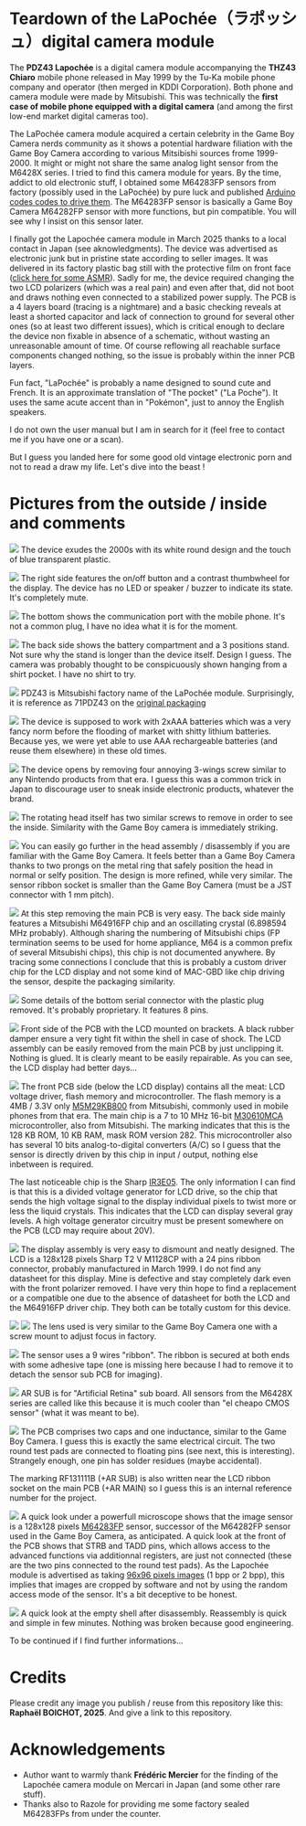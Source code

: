# Teardown of the LaPochée（ラポッシュ）digital camera module

The **PDZ43 Lapochée** is a digital camera module accompanying the **THZ43 Chiaro** mobile phone released in May 1999 by the Tu-Ka mobile phone company and operator (then merged in KDDI Corporation). Both phone and camera module were made by Mitsubishi. This was technically the **first case of mobile phone equipped with a digital camera** (and among the first low-end market digital cameras too).

The LaPochée camera module acquired a certain celebrity in the Game Boy Camera nerds community as it shows a potential hardware filiation with the Game Boy Camera according to various Mitsibishi sources frome 1999-2000. It might or might not share the same analog light sensor from the M6428X series. I tried to find this camera module for years. By the time, addict to old electronic stuff, I obtained some M64283FP sensors from factory (possibly used in the LaPochée) by pure luck and published [Arduino codes codes to drive them](https://github.com/Raphael-Boichot/Play-with-the-Mitsubishi-M64283FP-sensor). The M64283FP sensor is basically a Game Boy Camera M64282FP sensor with more functions, but pin compatible. You will see why I insist on this sensor later.

I finally got the Lapochée camera module in March 2025 thanks to a local contact in Japan (see aknowledgments). The device was advertised as electronic junk but in pristine state according to seller images. It was delivered in its factory plastic bag still with the protective film on front face ([click here for some ASMR](/Pictures/Lapochee_ASMR.mp4)). Sadly for me, the device required changing the two LCD polarizers (which was a real pain) and even after that, did not boot and draws nothing even connected to a stabilized power supply. The PCB is a 4 layers board (tracing is a nightmare) and a basic checking reveals at least a shorted capacitor and lack of connection to ground for several other ones (so at least two different issues), which is critical enough to declare the device non fixable in absence of a schematic, without wasting an unreasonable amount of time. Of course reflowing all reachable surface components changed nothing, so the issue is probably within the inner PCB layers.

Fun fact, "LaPochée" is probably a name designed to sound cute and French. It is an approximate translation of "The pocket" ("La Poche"). It uses the same acute accent than in "Pokémon", just to annoy the English speakers.

I do not own the user manual but I am in search for it (feel free to contact me if you have one or a scan).

But I guess you landed here for some good old vintage electronic porn and not to read a draw my life. Let's dive into the beast !

# Pictures from the outside / inside and comments

![](/Pictures/Lapochee_2.jpg)
The device exudes the 2000s with its white round design and the touch of blue transparent plastic.

![](/Pictures/Lapochee_side.jpg)
The right side features the on/off button and a contrast thumbwheel for the display. The device has no LED or speaker / buzzer to indicate its state. It's completely mute.

![](/Pictures/Lapochee_bottom.jpg)
The bottom shows the communication port with the mobile phone. It's not a common plug, I have no idea what it is for the moment.

![](/Pictures/Lapochee_rear_2.jpg)
The back side shows the battery compartment and a 3 positions stand. Not sure why the stand is longer than the device itself. Design I guess. The camera was probably thought to be conspicuously shown hanging from a shirt pocket. I have no shirt to try.

![](/Pictures/Lapochee_rear_open.jpg)
PDZ43 is Mitsubishi factory name of the LaPochée module. Surprisingly, it is reference as 71PDZ43 on the [original packaging](/Pictures_from_auction_sites/Aucfan_packaging_4.jpg)

![](/Pictures/Lapochee_2xAAA_batteries.jpg)
The device is supposed to work with 2xAAA batteries which was a very fancy norm before the flooding of market with shitty lithium batteries. Because yes, we were yet able to use AAA rechargeable batteries (and reuse them elsewhere) in these old times.

![](/Pictures/Lapochee_main_board_with_LCD_mounted.jpg)
The device opens by removing four annoying 3-wings screw similar to any Nintendo products from that era. I guess this was a common trick in Japan to discourage user to sneak inside electronic products, whatever the brand.

![](/Pictures/Lapochee_head_assembly_2.jpg)
The rotating head itself has two similar screws to remove in order to see the inside. Similarity with the Game Boy camera is immediately striking.

![](/Pictures/Lapochee_empty_head_2.jpg)
You can easily go further in the head assembly / disassembly if you are familiar with the Game Boy Camera. It feels better than a Game Boy Camera thanks to two prongs on the metal ring that safely position the head in normal or selfy position. The design is more refined, while very similar. The sensor ribbon socket is smaller than the Game Boy Camera (must be a JST connector with 1 mm pitch).

![](/Pictures/Lapochee_PCB_front.jpg)
At this step removing the main PCB is very easy. The back side mainly features a Mitsubishi M64916FP chip and an oscillating crystal (6.898594 MHz probably). Although sharing the numbering of Mitsubishi chips (FP termination seems to be used for home appliance, M64 is a common prefix of several Mitsubishi chips), this chip is not documented anywhere. By tracing some connections I conclude that this is probably a custom driver chip for the LCD display and not some kind of MAC-GBD like chip driving the sensor, despite the packaging similarity.

![](/Pictures/Lapochee_serial_8_pins_connection.jpg)
Some details of the bottom serial connector with the plastic plug removed. It's probably proprietary. It features 8 pins.

![](/Pictures/Lapochee_main_board_with_LCD.jpg)
Front side of the PCB with the LCD mounted on brackets. A black rubber damper ensure a very tight fit within the shell in case of shock. The LCD assembly can be easily removed from the main PCB by just unclipping it. Nothing is glued. It is clearly meant to be easily repairable. As you can see, the LCD display had better days...

![](/Pictures/Lapochee_PCB_rear.jpg)
The front PCB side (below the LCD display) contains all the meat: LCD voltage driver, flash memory and microcontroller. The flash memory is a 4MB / 3.3V only [M5M29KB800](/Datasheets/Renesas_M5M29KB.PDF) from Mitsubishi, commonly used in mobile phones from that era. The main chip is a 7 to 10 MHz 16-bit [M30610MCA](/Datasheets/Renesas_M5M29KB.PDF) microcontroller, also from Mitsubishi. The marking indicates that this is the 128 KB ROM, 10 KB RAM, mask ROM version 282. This microcontroller also has several 10 bits analog-to-digital converters (A/C) so I guess that the sensor is directly driven by this chip in input / output, nothing else inbetween is required. 

The last noticeable chip is the Sharp [IR3E05](/Datasheets/Sharp_IR3E05.pdf). The only information I can find is that this is a divided voltage generator for LCD drive, so the chip that sends the high voltage signal to the display individual pixels to twist more or less the liquid crystals. This indicates that the LCD can display several gray levels. A high voltage generator circuitry must be present somewhere on the PCB (LCD may require about 20V).

![](/Pictures/Lapochee_LCD_rear.jpg)
The display assembly is very easy to dismount and neatly designed. The LCD is a 128x128 pixels Sharp T2 V M1128CP with a 24 pins ribbon connector, probably manufactured in March 1999. I do not find any datasheet for this display. Mine is defective and stay completely dark even with the front polarizer removed. I have very thin hope to find a replacement or a compatible one due to the absence of datasheet for both the LCD and the M64916FP driver chip. They both can be totally custom for this device.

![](/Pictures/Lapochee_lens_front.jpg)
![](/Pictures/Lapochee_lens_rear.jpg)
The lens used is very similar to the Game Boy Camera one with a screw mount to adjust focus in factory.

![](/Pictures/Lapochee_sensor_PCB_ribbon.jpg)
The sensor uses a 9 wires "ribbon". The ribbon is secured at both ends with some adhesive tape (one is missing here because I had to remove it to detach the sensor sub PCB for imaging).

![](/Pictures/Lapochee_sensor_PCB_rear.jpg)
AR SUB is for "Artificial Retina" sub board. All sensors from the M6428X series are called like this because it is much cooler than "el cheapo CMOS sensor" (what it was meant to be).

![](/Pictures/Lapochee_sensor_PCB_front_M64283FP.jpg)
The PCB comprises two caps and one inductance, similar to the Game Boy Camera. I guess this is exactly the same electrical circuit. The two round test pads are connected to floating pins (see next, this is interesting). Strangely enough, one pin has solder residues (maybe accidental).

The marking RF131111B (+AR SUB) is also written near the LCD ribbon socket on the main PCB (+AR MAIN) so I guess this is an internal reference number for the project.

![](/Pictures/Lapochee_sensor_reference.png)
A quick look under a powerfull microscope shows that the image sensor is a 128x128 pixels [M64283FP](https://github.com/Raphael-Boichot/Play-with-the-Mitsubishi-M64283FP-sensor) sensor, successor of the M64282FP sensor used in the Game Boy Camera, as anticipated. A quick look at the front of the PCB shows that STRB and TADD pins, which allows access to the advanced functions via additionnal registers, are just not connected (these are the two pins connected to the round test pads). As the Lapochée module is advertised as taking [96x96 pixels images](https://pc.watch.impress.co.jp/docs/article/990413/tu_ka.htm) (1 bpp or 2 bpp), this implies that images are cropped by software and not by using the random access mode of the sensor. It's a bit deceptive to be honest.

![](/Pictures/Lapochee_empty_shell_2.jpg)
A quick look at the empty shell after disassembly. Reassembly is quick and simple in few minutes. Nothing was broken because good engineering.

To be continued if I find further informations...

# Credits
Please credit any image you publish / reuse from this repository like this: **Raphaël BOICHOT, 2025**. And give a link to this repository.

# Acknowledgements
- Author want to warmly thank **Frédéric Mercier** for the finding of the Lapochée camera module on Mercari in Japan (and some other rare stuff).
- Thanks also to Razole for providing me some factory sealed M64283FPs from under the counter.
